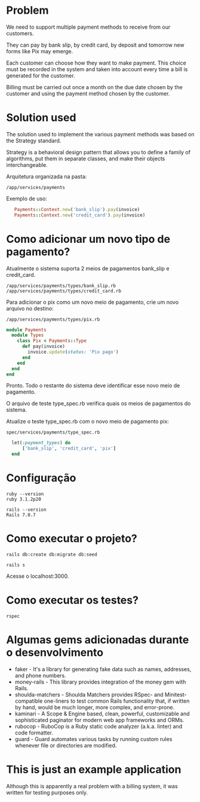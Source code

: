 # Problem
We need to support multiple payment methods to receive from our customers.

They can pay by bank slip, by credit card, by deposit and tomorrow new forms like Pix may emerge.

Each customer can choose how they want to make payment. This choice must be recorded in the system and taken into account every time a bill is generated for the customer.

Billing must be carried out once a month on the due date chosen by the customer and using the payment method chosen by the customer.


# Solution used
The solution used to implement the various payment methods was based on the Strategy standard.

Strategy is a behavioral design pattern that allows you to define a family of algorithms,
put them in separate classes, and make their objects interchangeable.


Arquitetura organizada na pasta:
```
/app/services/payments
```

Exemplo de uso:
```ruby
   Payments::Context.new('bank_slip').pay(invoice)
   Payments::Context.new('credit_card').pay(invoice)
```

# Como adicionar um novo tipo de pagamento?
Atualmente o sistema suporta 2 meios de pagamentos bank_slip e credit_card.
```
/app/services/payments/types/bank_slip.rb
/app/services/payments/types/credit_card.rb
```

Para adicionar o pix como um novo meio de pagamento, crie um novo arquivo no destino:
```
/app/services/payments/types/pix.rb
```

```ruby
module Payments
  module Types
    class Pix < Payments::Type
      def pay(invoice)
        invoice.update(status: 'Pix pago')
      end
    end
  end
end
```

Pronto. Todo o restante do sistema deve identificar esse novo meio de pagamento.

O arquivo de teste type_spec.rb verifica quais os meios de pagamentos do sistema.

Atualize o teste type_spec.rb com o novo meio de pagamento pix:

```
spec/services/payments/type_spec.rb
```

```ruby
  let(:payment_types) do
      ['bank_slip', 'credit_card', 'pix']
  end
```

# Configuração

```
ruby --version
ruby 3.1.2p20

rails --version
Rails 7.0.7
```

# Como executar o projeto?
```
rails db:create db:migrate db:seed
```

```
rails s
```

Acesse o localhost:3000.


# Como executar os testes?

```
rspec
```

# Algumas gems adicionadas durante o desenvolvimento
- faker - It's a library for generating fake data such as names, addresses, and phone numbers.
- money-rails - This library provides integration of the money gem with Rails.
- shoulda-matchers - Shoulda Matchers provides RSpec- and Minitest-compatible one-liners to test common Rails functionality that, if written by hand, would be much longer, more complex, and error-prone.
- kaminari - A Scope & Engine based, clean, powerful, customizable and sophisticated paginator for modern web app frameworks and ORMs.
- rubocop - RuboCop is a Ruby static code analyzer (a.k.a. linter) and code formatter.
- guard - Guard automates various tasks by running custom rules whenever file or directories are modified.


# This is just an example application

Although this is apparently a real problem with a billing system, it was written for testing purposes only.
